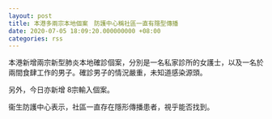 ```yaml
---
layout: post
title: 本港多兩宗本地個案　防護中心稱社區一直有隱型傳播
date: 2020-07-05 18:09:20.000000000 +08:00
categories: rss
---
```


本港新增兩宗新型肺炎本地確診個案，分別是一名私家診所的女護士，以及一名於兩間食肆工作的男子。確診男子的情況嚴重，未知道感染源頭。

另外，今日亦新增 8宗輸入個案。

衞生防護中心表示，社區一直存在隱形傳播患者，視乎能否找到。
